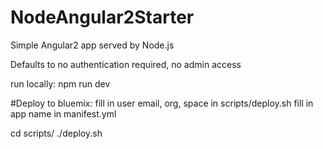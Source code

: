 # NodeAngular2Starter
Simple Angular2 app served by Node.js

Defaults to no authentication required, no admin access

run locally: npm run dev

#Deploy to bluemix:
fill in user email, org, space in scripts/deploy.sh
fill in app name in manifest.yml

cd scripts/
./deploy.sh

